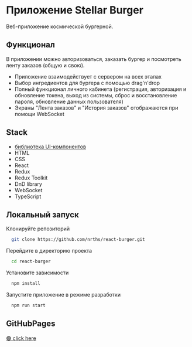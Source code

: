 # Приложение Stellar Burger
Веб-приложение космической бургерной.
## Функционал

В приложении можно авторизоваться, заказать бургер и посмотреть ленту заказов (общую и свою).

- Приложение взаимодействует с сервером на всех этапах
- Выбор ингредиентов для бургера с помощью drag'n'drop
- Полный функционал личного кабинета (регистрация, авторизация и обновление токена, выход из системы, сброс и восстановление пароля, обновление данных пользователя)
- Экраны "Лента заказов" и "История заказов" отображаются при помощи WebSocket

## Stack
* [библиотека UI-компонентов](https://yandex-praktikum.github.io/react-developer-burger-ui-components/)
* HTML
* CSS
* React
* Redux
* Redux Toolkit 
* DnD library
* WebSocket
* TypeScript
## Локальный запуск

Клонируйте репозиторий
```bash
  git clone https://github.com/nrths/react-burger.git
```

Перейдите в директорию проекта
```bash
  cd react-burger
```

Установите зависимости
```bash
  npm install
```

Запустите приложение в режиме разработки
```bash
  npm run start
```


## GitHubPages
[🟢 click here](https://nrths.github.io/react-burger/)
